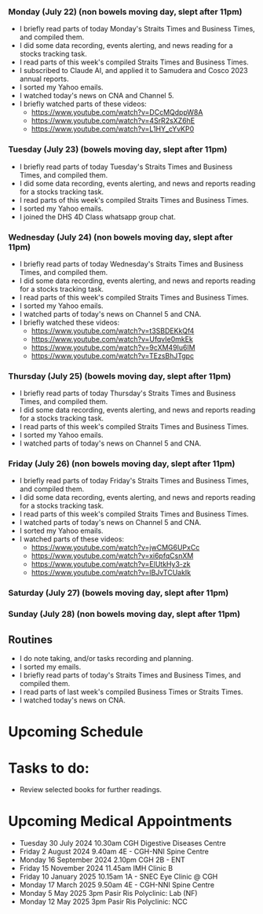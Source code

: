 ### Monday (July 22) (non bowels moving day, slept after 11pm)
- I briefly read parts of today Monday's Straits Times and Business Times, and compiled them.
- I did some data recording, events alerting, and news reading for a stocks tracking task.
- I read parts of this week's compiled Straits Times and Business Times.
- I subscribed to Claude AI, and applied it to Samudera and Cosco 2023 annual reports.
- I sorted my Yahoo emails.
- I watched today's news on CNA and Channel 5.
- I briefly watched parts of these videos:
    - https://www.youtube.com/watch?v=DCcMQdppW8A
    - https://www.youtube.com/watch?v=4SrR2sXZ6hE
    - https://www.youtube.com/watch?v=L1HY_cYvKP0

### Tuesday (July 23) (bowels moving day, slept after 11pm)
- I briefly read parts of today Tuesday's Straits Times and Business Times, and compiled them.
- I did some data recording, events alerting, and news and reports reading for a stocks tracking task.
- I read parts of this week's compiled Straits Times and Business Times.
- I sorted my Yahoo emails.
- I joined the DHS 4D Class whatsapp group chat.

### Wednesday (July 24) (non bowels moving day, slept after 11pm)
- I briefly read parts of today Wednesday's Straits Times and Business Times, and compiled them.
- I did some data recording, events alerting, and news and reports reading for a stocks tracking task.
- I read parts of this week's compiled Straits Times and Business Times.
- I sorted my Yahoo emails.
- I watched parts of today's news on Channel 5 and CNA.
- I briefly watched these videos:
    - https://www.youtube.com/watch?v=t3SBDEKkQf4
    - https://www.youtube.com/watch?v=UfqvIe0mkEk
    - https://www.youtube.com/watch?v=9cXM49Iu6lM
    - https://www.youtube.com/watch?v=TEzsBhJTgpc

### Thursday (July 25) (bowels moving day, slept after 11pm)
- I briefly read parts of today Thursday's Straits Times and Business Times, and compiled them.
- I did some data recording, events alerting, and news and reports reading for a stocks tracking task.
- I read parts of this week's compiled Straits Times and Business Times.
- I sorted my Yahoo emails.
- I watched parts of today's news on Channel 5 and CNA.

### Friday (July 26) (non bowels moving day, slept after 11pm)
- I briefly read parts of today Friday's Straits Times and Business Times, and compiled them.
- I did some data recording, events alerting, and news and reports reading for a stocks tracking task.
- I read parts of this week's compiled Straits Times and Business Times.
- I watched parts of today's news on Channel 5 and CNA.
- I sorted my Yahoo emails.
- I watched parts of these videos:
    - https://www.youtube.com/watch?v=jwCMG6UPxCc
    - https://www.youtube.com/watch?v=xi6pfqCsnXM
    - https://www.youtube.com/watch?v=ElUtkHy3-zk
    - https://www.youtube.com/watch?v=lBJvTCUakIk

### Saturday (July 27) (bowels moving day, slept after 11pm)


### Sunday (July 28) (non bowels moving day, slept after 11pm)




## Routines
- I do note taking, and/or tasks recording and planning.
- I sorted my emails.
- I briefly read parts of today's Straits Times and Business Times, and compiled them.
- I read parts of last week's compiled Business Times or Straits Times.
- I watched today's news on CNA.

# Upcoming Schedule

# Tasks to do:
- Review selected books for further readings.

# Upcoming Medical Appointments
- Tuesday 30 July 2024 10.30am CGH Digestive Diseases Centre
- Friday 2 August 2024 9.40am 4E - CGH-NNI Spine Centre
- Monday 16 September 2024 2.10pm CGH 2B - ENT
- Friday 15 November 2024 11.45am IMH Clinic B
- Friday 10 January 2025 10.15am 1A - SNEC Eye Clinic @ CGH
- Monday 17 March 2025 9.50am 4E - CGH-NNI Spine Centre
- Monday 5 May 2025 3pm Pasir Ris Polyclinic: Lab (NF)
- Monday 12 May 2025 3pm Pasir Ris Polyclinic: NCC
